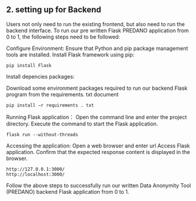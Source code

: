 ## 2. setting up for Backend

Users not only need to run the existing frontend, but also need to run the backend interface. To run our pre written Flask PREDANO application from 0 to 1, the following steps need to be followed:

Configure Environment:
Ensure that Python and pip package management tools are installed.
Install Flask framework using pip: 

```
pip install Flask
```

Install depencies packages:

Download some environment packages required to run our backend Flask program from the requirements. txt document

```
pip install −r requirements . txt
```

Running Flask application：
Open the command line and enter the project directory. Execute the  command to start the Flask application.

```
flask run --without-threads
```

Accessing the application:
Open a web browser and enter url Access Flask application. Confirm that the expected response content is displayed in the browser.

```
http://127.0.0.1:3000/
http://localhost:3000/
```

Follow the above steps to successfully run our written Data Anonymity Tool (PREDANO) backend Flask application from 0 to 1.


